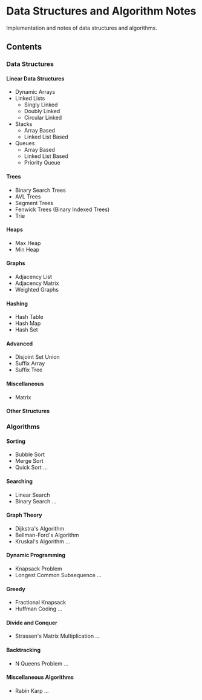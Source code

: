 # Data Structures and Algorithm Notes

Implementation and notes of data structures and algorithms.

## Contents

### Data Structures

#### Linear Data Structures

- Dynamic Arrays
- Linked Lists
  - Singly Linked
  - Doubly Linked
  - Circular Linked
- Stacks
  - Array Based
  - Linked List Based
- Queues
  - Array Based
  - Linked List Based
  - Priority Queue

#### Trees

- Binary Search Trees
- AVL Trees
- Segment Trees
- Fenwick Trees (Binary Indexed Trees)
- Trie

#### Heaps

- Max Heap
- Min Heap

#### Graphs

- Adjacency List
- Adjacency Matrix
- Weighted Graphs

#### Hashing

- Hash Table
- Hash Map
- Hash Set

#### Advanced

- Disjoint Set Union
- Suffix Array
- Suffix Tree

#### Miscellaneous

- Matrix

#### Other Structures

### Algorithms

#### Sorting

- Bubble Sort
- Merge Sort
- Quick Sort
...

#### Searching

- Linear Search
- Binary Search
...

#### Graph Theory

- Dijkstra's Algorithm
- Bellman-Ford's Algorithm
- Kruskal's Algorithm
...

#### Dynamic Programming

- Knapsack Problem
- Longest Common Subsequence
...

#### Greedy

- Fractional Knapsack
- Huffman Coding
...

#### Divide and Conquer

- Strassen's Matrix Multiplication
...

#### Backtracking

- N Queens Problem
...

#### Miscellaneous Algorithms

- Rabin Karp
...

